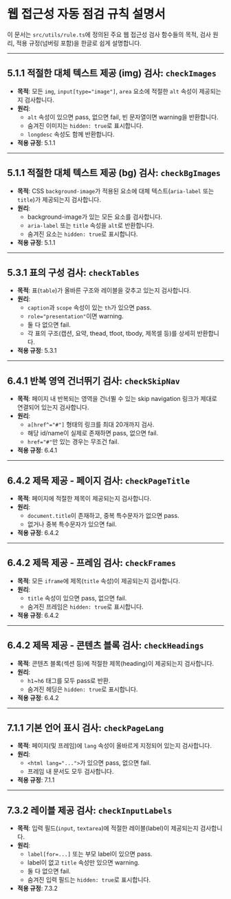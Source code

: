# 웹 접근성 자동 점검 규칙 설명서

이 문서는 `src/utils/rule.ts`에 정의된 주요 웹 접근성 검사 함수들의 목적, 검사 원리, 적용 규정(넘버링 포함)을 한글로 쉽게 설명합니다.

---

## 5.1.1 적절한 대체 텍스트 제공 (img) 검사: `checkImages`

- **목적**: 모든 `img`, `input[type="image"]`, `area` 요소에 적절한 `alt` 속성이 제공되는지 검사합니다.
- **원리**:
  - `alt` 속성이 있으면 pass, 없으면 fail, 빈 문자열이면 warning을 반환합니다.
  - 숨겨진 이미지는 `hidden: true`로 표시합니다.
  - `longdesc` 속성도 함께 반환합니다.
- **적용 규정**: 5.1.1

---

## 5.1.1 적절한 대체 텍스트 제공 (bg) 검사: `checkBgImages`

- **목적**: CSS `background-image`가 적용된 요소에 대체 텍스트(`aria-label` 또는 `title`)가 제공되는지 검사합니다.
- **원리**:
  - background-image가 있는 모든 요소를 검사합니다.
  - `aria-label` 또는 `title` 속성을 `alt`로 반환합니다.
  - 숨겨진 요소는 `hidden: true`로 표시합니다.
- **적용 규정**: 5.1.1

---

## 5.3.1 표의 구성 검사: `checkTables`

- **목적**: 표(`table`)가 올바른 구조와 레이블을 갖추고 있는지 검사합니다.
- **원리**:
  - `caption`과 `scope` 속성이 있는 `th`가 있으면 pass.
  - `role="presentation"`이면 warning.
  - 둘 다 없으면 fail.
  - 각 표의 구조(캡션, 요약, thead, tfoot, tbody, 제목셀 등)를 상세히 반환합니다.
- **적용 규정**: 5.3.1

---

## 6.4.1 반복 영역 건너뛰기 검사: `checkSkipNav`

- **목적**: 페이지 내 반복되는 영역을 건너뛸 수 있는 skip navigation 링크가 제대로 연결되어 있는지 검사합니다.
- **원리**:
  - `a[href^="#"]` 형태의 링크를 최대 20개까지 검사.
  - 해당 id/name이 실제로 존재하면 pass, 없으면 fail.
  - `href="#"`만 있는 경우는 무조건 fail.
- **적용 규정**: 6.4.1

---

## 6.4.2 제목 제공 - 페이지 검사: `checkPageTitle`

- **목적**: 페이지에 적절한 제목이 제공되는지 검사합니다.
- **원리**:
  - `document.title`이 존재하고, 중복 특수문자가 없으면 pass.
  - 없거나 중복 특수문자가 있으면 fail.
- **적용 규정**: 6.4.2

---

## 6.4.2 제목 제공 - 프레임 검사: `checkFrames`

- **목적**: 모든 `iframe`에 제목(`title` 속성)이 제공되는지 검사합니다.
- **원리**:
  - `title` 속성이 있으면 pass, 없으면 fail.
  - 숨겨진 프레임은 `hidden: true`로 표시합니다.
- **적용 규정**: 6.4.2

---

## 6.4.2 제목 제공 - 콘텐츠 블록 검사: `checkHeadings`

- **목적**: 콘텐츠 블록(섹션 등)에 적절한 제목(heading)이 제공되는지 검사합니다.
- **원리**:
  - `h1`~`h6` 태그를 모두 pass로 반환.
  - 숨겨진 헤딩은 `hidden: true`로 표시합니다.
- **적용 규정**: 6.4.2

---

## 7.1.1 기본 언어 표시 검사: `checkPageLang`

- **목적**: 페이지(및 프레임)에 `lang` 속성이 올바르게 지정되어 있는지 검사합니다.
- **원리**:
  - `<html lang="...">`가 있으면 pass, 없으면 fail.
  - 프레임 내 문서도 모두 검사합니다.
- **적용 규정**: 7.1.1

---

## 7.3.2 레이블 제공 검사: `checkInputLabels`

- **목적**: 입력 필드(`input`, `textarea`)에 적절한 레이블(label)이 제공되는지 검사합니다.
- **원리**:
  - `label[for=...]` 또는 부모 label이 있으면 pass.
  - label이 없고 `title` 속성만 있으면 warning.
  - 둘 다 없으면 fail.
  - 숨겨진 입력 필드는 `hidden: true`로 표시합니다.
- **적용 규정**: 7.3.2
